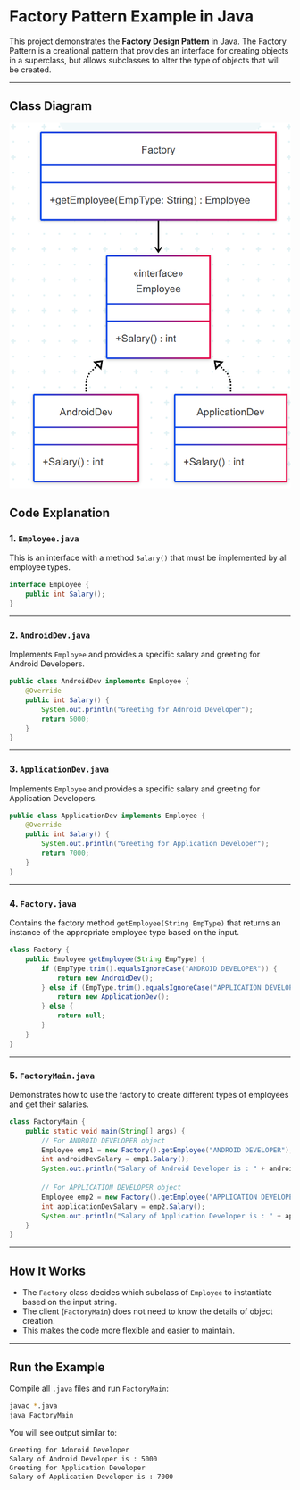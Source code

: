 # Factory Pattern Example in Java

This project demonstrates the **Factory Design Pattern** in Java. The Factory Pattern is a creational pattern that provides an interface for creating objects in a superclass, but allows subclasses to alter the type of objects that will be created.

---

## Class Diagram
![UML Diagram](diagram.png)

## Code Explanation

### 1. `Employee.java`

This is an interface with a method `Salary()` that must be implemented by all employee types.

```java
interface Employee {
    public int Salary();
}
```

---

### 2. `AndroidDev.java`

Implements `Employee` and provides a specific salary and greeting for Android Developers.

```java
public class AndroidDev implements Employee {
    @Override
    public int Salary() {
        System.out.println("Greeting for Adnroid Developer");
        return 5000;
    }
}
```

---

### 3. `ApplicationDev.java`

Implements `Employee` and provides a specific salary and greeting for Application Developers.

```java
public class ApplicationDev implements Employee {
    @Override
    public int Salary() {
        System.out.println("Greeting for Application Developer");
        return 7000;
    }
}
```

---

### 4. `Factory.java`

Contains the factory method `getEmployee(String EmpType)` that returns an instance of the appropriate employee type based on the input.

```java
class Factory {
    public Employee getEmployee(String EmpType) {
        if (EmpType.trim().equalsIgnoreCase("ANDROID DEVELOPER")) {
            return new AndroidDev();
        } else if (EmpType.trim().equalsIgnoreCase("APPLICATION DEVELOPER")) {
            return new ApplicationDev();
        } else {
            return null;
        }
    }
}
```

---

### 5. `FactoryMain.java`

Demonstrates how to use the factory to create different types of employees and get their salaries.

```java
class FactoryMain {
    public static void main(String[] args) {
        // For ANDROID DEVELOPER object
        Employee emp1 = new Factory().getEmployee("ANDROID DEVELOPER");
        int androidDevSalary = emp1.Salary();
        System.out.println("Salary of Android Developer is : " + androidDevSalary);

        // For APPLICATION DEVELOPER object
        Employee emp2 = new Factory().getEmployee("APPLICATION DEVELOPER");
        int applicationDevSalary = emp2.Salary();
        System.out.println("Salary of Application Developer is : " + applicationDevSalary);
    }
}
```

---

## How It Works

- The `Factory` class decides which subclass of `Employee` to instantiate based on the input string.
- The client (`FactoryMain`) does not need to know the details of object creation.
- This makes the code more flexible and easier to maintain.

---

## Run the Example

Compile all `.java` files and run `FactoryMain`:

```sh
javac *.java
java FactoryMain
```

You will see output similar to:

```
Greeting for Adnroid Developer
Salary of Android Developer is : 5000
Greeting for Application Developer
Salary of Application Developer is : 7000
```